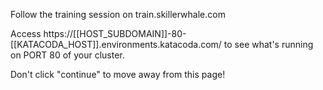 Follow the training session on train.skillerwhale.com

Access https://[[HOST_SUBDOMAIN]]-80-[[KATACODA_HOST]].environments.katacoda.com/ to see what's running on PORT 80 of
your cluster.

Don't click "continue" to move away from this page!
